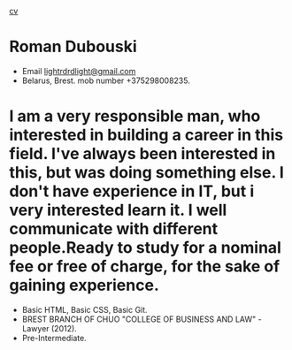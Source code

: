 [cv](https://Lightrdrd.github.io/rsschool-cv/ "Ссылка на дэплой")
# Roman Dubouski


  - Email lightrdrdlight@gmail.com
  - Belarus, Brest. mob number +375298008235.
  
# I am a very responsible man, who interested in building a career in this field. I've always been interested in this, but was doing something else. I don't have experience in IT, but i very interested learn it. I well communicate with different people.Ready to study for a nominal fee or free of charge, for the sake of gaining experience.


  - Basic HTML, Basic CSS, Basic Git.
  - BREST BRANCH OF CHUO "COLLEGE OF BUSINESS AND LAW" - Lawyer (2012).
  - Pre-Intermediate.